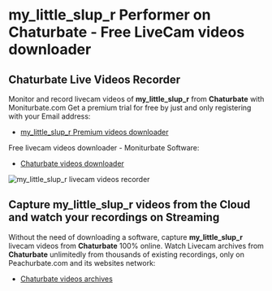 # my_little_slup_r Performer on Chaturbate - Free LiveCam videos downloader

## Chaturbate Live Videos Recorder

Monitor and record livecam videos of **my_little_slup_r** from **Chaturbate** with Moniturbate.com
Get a premium trial for free by just and only registering with your Email address:
* [my_little_slup_r Premium videos downloader](https://moniturbate.com/request-demo-licence-key.html)

Free livecam videos downloader - Moniturbate Software:
* [Chaturbate videos downloader](https://moniturbate.com/moniturbate-download-software.html)

![my_little_slup_r livecam videos recorder](https://peachurnet.com/templates/moniturbate-software.png)


## Capture my_little_slup_r videos from the Cloud and watch your recordings on Streaming

Without the need of downloading a software, capture **my_little_slup_r** livecam videos from **Chaturbate** 100% online.
Watch Livecam archives from **Chaturbate** unlimitedly from thousands of existing recordings, only on Peachurbate.com and its websites network:
* [Chaturbate videos archives](https://peachurnet.com/)